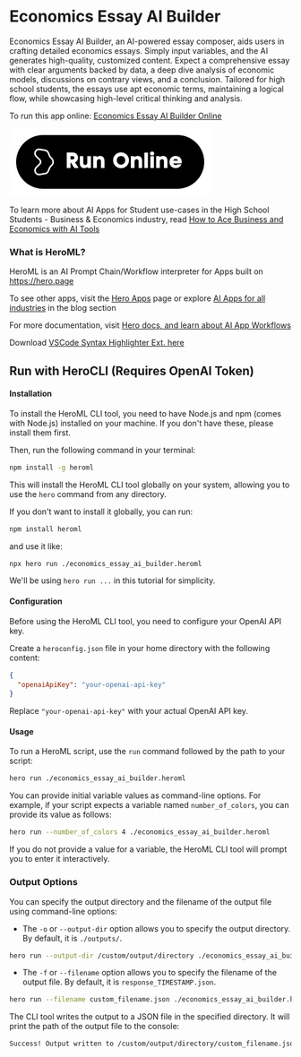 # Economics Essay AI Builder

Economics Essay AI Builder, an AI-powered essay composer, aids users in crafting detailed economics essays. Simply input variables, and the AI generates high-quality, customized content. Expect a comprehensive essay with clear arguments backed by data, a deep dive analysis of economic models, discussions on contrary views, and a conclusion. Tailored for high school students, the essays use apt economic terms, maintaining a logical flow, while showcasing high-level critical thinking and analysis.

To run this app online: [Economics Essay AI Builder Online](https://hero.page/app/economics-essay-ai-builder-ai-driven-economics-essay-composer/bejnu6aiIN4Xeypn73eL)

[![Run Economics Essay AI Builder Online](/assets/run.svg)](https://hero.page/app/economics-essay-ai-builder-ai-driven-economics-essay-composer/bejnu6aiIN4Xeypn73eL)

To learn more about AI Apps for Student use-cases in the High School Students - Business & Economics industry, read [How to Ace Business and Economics with AI Tools](https://hero.page/blog/ai/high-school-students-business-and-economics/how-to-ace-business-and-economics-with-ai-tools/170950)

### What is HeroML?
HeroML is an AI Prompt Chain/Workflow interpreter for Apps built on https://hero.page 

To see other apps, visit the [Hero Apps](https://hero.page/apps) page or explore [AI Apps for all industries](https://hero.page/blog) in the blog section

For more documentation, visit [Hero docs, and learn about AI App Workflows](https://hero.page/tutorials/introduction-to-heroml)

Download [VSCode Syntax Highlighter Ext. here](https://marketplace.visualstudio.com/items?itemName=hero-page.heroml)

## Run with HeroCLI (Requires OpenAI Token)

#### Installation

To install the HeroML CLI tool, you need to have Node.js and npm (comes with Node.js) installed on your machine. If you don't have these, please install them first. 

Then, run the following command in your terminal:

```bash
npm install -g heroml
```

This will install the HeroML CLI tool globally on your system, allowing you to use the `hero` command from any directory.

If you don't want to install it globally, you can run:

```bash
npm install heroml
```

and use it like:

```bash
npx hero run ./economics_essay_ai_builder.heroml
```

We'll be using `hero run ...` in this tutorial for simplicity.

#### Configuration

Before using the HeroML CLI tool, you need to configure your OpenAI API key. 

Create a `heroconfig.json` file in your home directory with the following content:

```json
{
  "openaiApiKey": "your-openai-api-key"
}
```

Replace `"your-openai-api-key"` with your actual OpenAI API key.

#### Usage

To run a HeroML script, use the `run` command followed by the path to your script:

```bash
hero run ./economics_essay_ai_builder.heroml
```

You can provide initial variable values as command-line options. For example, if your script expects a variable named `number_of_colors`, you can provide its value as follows:

```bash
hero run --number_of_colors 4 ./economics_essay_ai_builder.heroml
```

If you do not provide a value for a variable, the HeroML CLI tool will prompt you to enter it interactively.

### Output Options

You can specify the output directory and the filename of the output file using command-line options:

- The `-o` or `--output-dir` option allows you to specify the output directory. By default, it is `./outputs/`.

```bash
hero run --output-dir /custom/output/directory ./economics_essay_ai_builder.heroml
```

- The `-f` or `--filename` option allows you to specify the filename of the output file. By default, it is `response_TIMESTAMP.json`.

```bash
hero run --filename custom_filename.json ./economics_essay_ai_builder.heroml
```

The CLI tool writes the output to a JSON file in the specified directory. It will print the path of the output file to the console:

```bash
Success! Output written to /custom/output/directory/custom_filename.json
```

